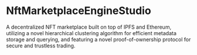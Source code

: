 # NftMarketplaceEngineStudio
A decentralized NFT marketplace built on top of IPFS and Ethereum, utilizing a novel hierarchical clustering algorithm for efficient metadata storage and querying, and featuring a novel proof-of-ownership protocol for secure and trustless trading.
